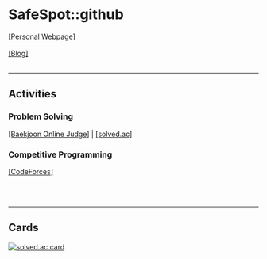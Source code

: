 # SafeSpot::github

[[Personal Webpage]](https://safespot.dev/)\
<br />
[[Blog]](https://blog.safespot.dev/)
<br />
<br />

----
## Activities
### Problem Solving 
[[Baekjoon Online Judge]](https://acmicpc.net/user/devluyten) | [[solved.ac]](https://solved.safespot.dev/)
<br />

### Competitive Programming
[[CodeForces]](https://codeforces.com/profile/SafeSpot/)

<br />
<br />

----
## Cards

[![solved.ac card](https://github-readme-solvedac.hyp3rflow.vercel.app/api/?handle=devluyten)](https://solved.ac/profile/devluyten)
